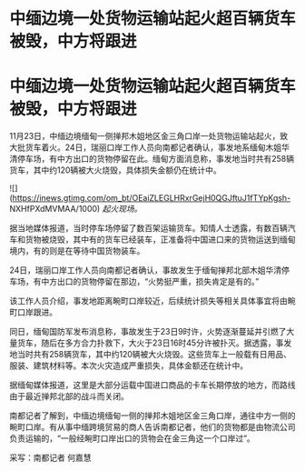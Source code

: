 # 中缅边境一处货物运输站起火超百辆货车被毁，中方将跟进

# 中缅边境一处货物运输站起火超百辆货车被毁，中方将跟进

11月23日，中缅边境缅甸一侧掸邦木姐地区金三角口岸一处货物运输站起火，致大批货车着火。24日，瑞丽口岸工作人员向南都记者确认，事发地系缅甸木姐华清停车场，有中方出口的货物停留在此。缅甸方面消息称，事发地当时共有258辆货车，其中约120辆被大火烧毁，具体损失金额仍在统计中。

![](https://inews.gtimg.com/om_bt/OEaiZLEGLHRxrGejH0QGJftuJ1fTYpKgsh-
NXHfPXdMVMAA/1000) _起火现场。_

据当地媒体报道，当时停车场停留了数百架运输货车。知情人士透露，有数百辆汽车和货物被烧毁，其中有的货车已经装车，正准备将中国进口来的货物运送到缅甸境内，有的则是在等待中国货物装车。

24日，瑞丽口岸工作人员向南都记者确认，事故发生于缅甸掸邦北部木姐华清停车场，有中方出口的货物停留在那边，“火势挺严重，损失肯定是有的。”

该工作人员介绍，事发地距离畹町口岸较近，后续统计损失等相关具体事宜将由畹町口岸跟进。

同日，缅甸国防军发布消息称，事故发生于23日9时许，火势逐渐蔓延并引燃了大量货车，随后在多方合力扑救下，大火于23日16时45分许被扑灭。据透露，事发地当时共有258辆货车，其中约120辆被大火烧毁。这些货车上一般载有日用品、服装、建筑材料等。本次火灾造成严重损失，具体金额还在统计中。

据缅甸媒体报道，这里是大部分运载中国进口商品的卡车长期停放的地方，而路线由于最近掸邦北部的战斗而关闭。

南都记者了解到，中缅边境缅甸一侧的掸邦木姐地区金三角口岸，通往中方一侧的畹町口岸。有从事中缅跨境贸易的商人告诉南都记者，他们的货物都是由物流公司负责运输的，“一般经畹町口岸出口的货物会在金三角这一个口岸过”。

采写：南都记者 何嘉慧

